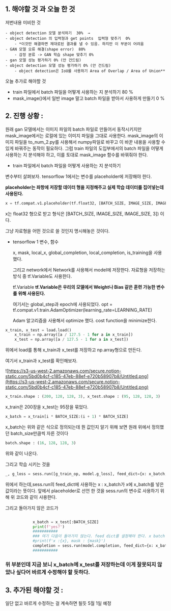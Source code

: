 ## 1. 해야할 것 과 오늘 한 것

저번내용 미비한 것

```
- object detection 모델 분석하기  30%  →
- object detection 의 입력형과 get points  입력형 맞추기  0%
    - *이것만 해결하면 제대로된 결과를 낼 수 있음. 하지만 이 부분이 어려움
- GAN 모델 오류 해결(shape error)  80%
    - 감정 분류 -> GAN 학습 shape 맞추기 0%
- gan 모델 성능 평가하기 0% (안 건드림)
- object detection 모델 성능 평가하기 0% (안 건드림)
    - object detection은 IoU를 사용하기 Area of Overlap / Area of Union**
```

오늘 추가로 해야할 것

- train 파일에서 batch 파일을 어떻게 사용하는 지 분석하기 80 %
- mask_image()에서 일반 image 말고 batch 파일을 받아서 사용하게 만들기 0 %

## 2. 진행 상황 :

원래 gan 모델에서는 이미지 파일의 batch 파일로 만들어서 동작시키지만 mask_image에서는 로컬에 있는 이미지 파일을 그대로 사용한다. mask_image의 이미지 파일을 to_num_2.py를 사용해서 numpy파일로 바꾸고 이 바꾼 내용을 사용할 수 있게 바꿔주는 동작이 필요하다. 그럼 train 파일의 도입부에서의 batch 파일을 어떻게 사용하는 지 분석해야 하고, 이를 토대로 mask_image 함수를 바꿔줘야 한다.

- train 파일에서 batch 파일을 어떻게 사용하는 지 분석하기

변수부터 살펴보자. tensorflow 1에서는 변수를 placeholder에 저장해야 한다.

**placeholder는 좌항에 저장할 데이터 형을 지정해주고 실제 학습 데이터를 집어넣는데 사용된다.**

```python
x = tf.compat.v1.placeholder(tf.float32, [BATCH_SIZE, IMAGE_SIZE, IMAGE_SIZE, 3])
```

x는 float32 형으로 받고 형식은 [BATCH_SIZE, IMAGE_SIZE, IMAGE_SIZE, 3]) 이다.

그냥 자료형을 어떤 것으로 쓸 것인지 명시해놓은 것이다.

- tensorflow 1 변수, 함수

    x, mask, local_x, global_completion, local_completion, is_training을 사용했다.

    그리고 network에서 Network를 사용해서 model에 저장한다.
    자료형을 저장하는 방식 중 tf.Variable도 사용한다.

    tf.Variable
    **tf.Variable은 우리의 모델에서 Weight나 Bias 같은 훈련 가능한 변수를 위해 사용된다.**

    여기서는 global_step과 epoch에 사용되었다.
    opt = tf.compat.v1.train.AdamOptimizer(learning_rate=LEARNING_RATE)

    Adam 알고리즘을 사용해서 optimize 했다.
    cost function을 minimize한다.

```python
x_train, x_test = load.load()
    x_train = np.array([a / 127.5 - 1 for a in x_train])
    x_test = np.array([a / 127.5 - 1 for a in x_test])
```

위에서 load를 통해 x_train과 x_test를 저장하고 np.array형으로 만든다. 

여기서 x_train과 x_test를 확인해보자.

![https://s3-us-west-2.amazonaws.com/secure.notion-static.com/5bd0b4cf-c185-47eb-88ef-e720b58907b8/Untitled.png](https://s3-us-west-2.amazonaws.com/secure.notion-static.com/5bd0b4cf-c185-47eb-88ef-e720b58907b8/Untitled.png)

```python
x_train.shape : (200, 128, 128, 3), x_test.shape : (95, 128, 128, 3)
```

x_train은 200장을 x_test는 95장을 묶었다.

```python
x_batch = x_train[i * BATCH_SIZE:(i + 1) * BATCH_SIZE]
```

x_batch는 위와 같은 식으로 정의되는데 뭔 값인지 알기 위해 보면 원래 위에서 정의했던 batch_size만큼씩 자른 것이다

```python
batch.shape : (16, 128, 128, 3)
```

위와 같이 나온다.

그리고 학습 시키는 것을

```python
_, g_loss = sess.run([g_train_op, model.g_loss], feed_dict={x: x_batch, mask: mask_batch, is_training: True})
```

위에서 하는데,sess.run의 feed_dict에 사용하는 x : x_batch가 x에 x_batch를 넣은 값이라는 뜻이다. 앞에서 placeholder로 선언 한 것을 sess.run의 변수로 사용하기 위해 위 코드와 같이 사용한다.

그리고 돌아가지 않은 코드가

```python

            x_batch = x_test[:BATCH_SIZE]
            print(f'yes?')
            ###########
            ### 여기 다음이 돌아가지 않는다. feed dict를 설정해야 한다. x batch 자체가 이상한듯?
            #print(f'x :{x}, mask : {mask}')
            completion = sess.run(model.completion, feed_dict={x: x_batch, mask: mask_batch, is_training: False})
            ###########
```

### 위 부분인데 지금 보니 x_batch에 x_test를 저장하는데 이게 잘못되지 않았나 싶다어 바르게 수정해야 할 듯하다.

## 3. 추가된 해야할 것 :
일단 없고 바르게 수정하는 걸 계속하면 될듯 5월 1일 예정
